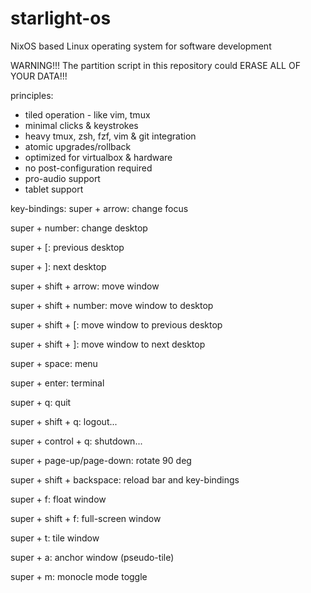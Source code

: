 # starlight-os
NixOS based Linux operating system for software development

WARNING!!! The partition script in this repository could ERASE ALL OF YOUR DATA!!!

principles:
 * tiled operation - like vim, tmux
 * minimal clicks & keystrokes
 * heavy tmux, zsh, fzf, vim & git integration
 * atomic upgrades/rollback
 * optimized for virtualbox & hardware
 * no post-configuration required
 * pro-audio support
 * tablet support

key-bindings:
  super + arrow:
    change focus

  super + number:
    change desktop

  super + [:
    previous desktop

  super + ]:
    next desktop

  super + shift + arrow:
    move window

  super + shift + number:
    move window to desktop

  super + shift + [:
    move window to previous desktop

  super + shift + ]:
    move window to next desktop

  super + space:
    menu

  super + enter:
    terminal

  super + q:
    quit

  super + shift + q:
    logout...

  super + control + q:
    shutdown...

  super + page-up/page-down:
    rotate 90 deg

  super + shift + backspace:
    reload bar and key-bindings

  super + f:
    float window

  super + shift + f:
    full-screen window

  super + t:
    tile window

  super + a:
    anchor window (pseudo-tile)

  super + m:
    monocle mode toggle


